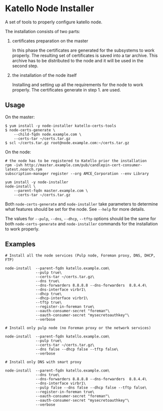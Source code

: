 Katello Node Installer
=======================

A set of tools to properly configure katello node.

The installation consists of two parts:

1. certificates preparation on the master

   In this phase the certificates are generated for the subsystems to
   work properly. The resulting set of certificates is saved into a
   tar archive. This archive has to be distributed to the node and it
   will be used in the second step.

2. the installation of the node itself

   Installing and setting up all the requirements for the node to work
   properly. The certificates generate in step 1. are used.

Usage
-----

On the master:

```
$ yum install -y node-installer katello-certs-tools
$ node-certs-generate \
    --child-fqdn node.example.com \
    --certs-tar ~/certs.tar.gz
$ scl ~/certs.tar.gz root@node.example.com:~/certs.tar.gz
```

On the node:

```
# the node has to be registered to Katello prior the installation
rpm -ivh http://master.example.com/pub/candlepin-cert-consumer-latest.noarch.rpm
subscription-manager register --org AMCE_Corporation --env Library

yum install -y node-installer
node-install \
    --parent-fqdn master.example.com \
    --certs-tar ~/certs.tar.gz
```

Both `node-certs-generate` and `node-installer` take parameters to
determine what features should be set for the node. See `--help` for
more details.

The values for `--pulp`, `--dns`, `--dhcp`, `--tftp` options should
be the same for both `node-certs-generate` and `node-installer`
commands for the installation to work properly.

Examples
--------

```
# Install all the node services (Pulp node, Foreman proxy, DNS, DHCP, FTP)

node-install  --parent-fqdn katello.example.com\
              --pulp true\
              --certs-tar ~/certs.tar.gz\
              --dns true\
              --dns-forwarders 8.8.8.8 --dns-forwarders  8.8.4.4\
              --dns-interface virbr1\
              --dhcp true\
              --dhcp-interface virbr1\
              --tftp true\
              --register-in-foreman true\
              --oauth-consumer-secret "foreman"\
              --oauth-consumer-secret "mysecretoauthkey"\
              --verbose

# Install only pulp node (no Foreman proxy or the network services)

node-install  --parent-fqdn katello.example.com\
              --pulp true\
              --certs-tar ~/certs.tar.gz\
              --dns false --dhcp false --tftp false\
              --verbose

# Install only DNS with smart proxy

node-install  --parent-fqdn katello.example.com\
              --dns true\
              --dns-forwarders 8.8.8.8 --dns-forwarders  8.8.4.4\
              --dns-interface virbr1\
              --pulp false --dns false --dhcp false --tftp false\
              --register-in-foreman true\
              --oauth-consumer-secret "foreman"\
              --oauth-consumer-secret "mysecretoauthkey"\
              --verbose

```
